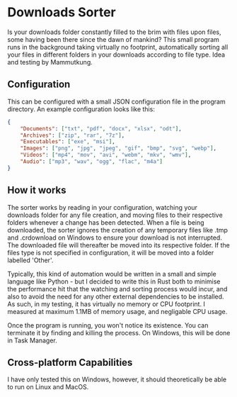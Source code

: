 # Downloads Sorter

Is your downloads folder constantly filled to the brim with files upon files, some having been there since the dawn of mankind?
This small program runs in the background taking virtually no footprint, automatically sorting all your files in different folders
in your downloads according to file type. Idea and testing by Mammutkung.

## Configuration

This can be configured with a small JSON configuration file in the program directory. 
An example configuration looks like this:
```json
{
	"Documents": ["txt", "pdf", "docx", "xlsx", "odt"],
	"Archives": ["zip", "rar", "7z"],
	"Executables": ["exe", "msi"],
	"Images": ["png", "jpg", "jpeg", "gif", "bmp", "svg", "webp"],
	"Videos": ["mp4", "mov", "avi", "webm", "mkv", "wmv"],
	"Audio": ["mp3", "wav", "ogg", "flac", "m4a"]
}
```

## How it works

The sorter works by reading in your configuration, watching your downloads folder for any file creation, 
and moving files to their respective folders whenever a change has been detected. When a file is being downloaded,
the sorter ignores the creation of any temporary files like .tmp and .crdownload on Windows to ensure your download 
is not interrupted. The downloaded file will thereafter be moved into its respective folder. If the files type is 
not specified in configuration, it will be moved into a folder labelled 'Other'.

Typically, this kind of automation would be written in a small and simple language like Python - but I 
decided to write this in Rust both to minimise the performance hit that the watching and sorting process would incur,
and also to avoid the need for any other external dependencies to be installed. As such, in my testing, it has 
virtually no memory or CPU footprint. I measured at maximum 1.1MB of memory usage, and negligable CPU usage.

Once the program is running, you won't notice its existence. You can terminate it by finding and killing the process.
On Windows, this will be done in Task Manager.

## Cross-platform Capabilities

I have only tested this on Windows, however, it should theoretically be able to run on Linux and MacOS.

